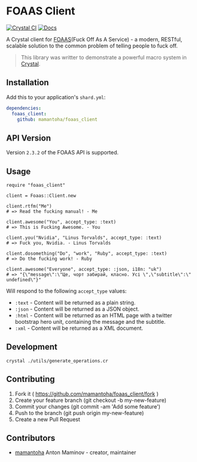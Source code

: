 # FOAAS Client

[![Crystal CI](https://github.com/mamantoha/foaas_client/actions/workflows/crystal.yml/badge.svg)](https://github.com/mamantoha/foaas_client/actions/workflows/crystal.yml)
[![Docs](https://img.shields.io/badge/docs-available-brightgreen.svg)](https://mamantoha.github.io/foaas_client/)

A Crystal client for [FOAAS](https://github.com/tomdionysus/foaas)(Fuck Off As A Service) - a modern, RESTful, scalable solution to the common problem of telling people to fuck off.

> This library was writter to demonstrate a powerful macro system in [Crystal](https://crystal-lang.org/).

## Installation

Add this to your application's `shard.yml`:

```yaml
dependencies:
  foaas_client:
    github: mamantoha/foaas_client
```

## API Version

Version `2.3.2` of the FOAAS API is supported.

## Usage

```crystal
require "foaas_client"

client = Foaas::Client.new

client.rtfm("Me")
# => Read the fucking manual! - Me

client.awesome("You", accept_type: :text)
# => This is Fucking Awesome. - You

client.you("Nvidia", "Linus Torvalds", accept_type: :text)
# => Fuck you, Nvidia. - Linus Torvalds

client.dosomething("Do", "work", "Ruby", accept_type: :text)
# => Do the fucking work! - Ruby

client.awesome("Everyone", accept_type: :json, i18n: "uk")
# => "{\"message\":\"Це, чорт забирай, класно. Усі \",\"subtitle\":\" undefined\"}"
```

Will respond to the following `accept_type` values:

- `:text` - Content will be returned as a plain string.
- `:json` - Content will be returned as a JSON object.
- `:html` - Content will be returned as an HTML page with a twitter bootstrap hero unit, containing the message and the subtitle.
- `:xml` - Content will be returned as a XML document.

## Development

```console
crystal ./utils/generate_operations.cr
```

## Contributing

1. Fork it ( https://github.com/mamantoha/foaas_client/fork )
2. Create your feature branch (git checkout -b my-new-feature)
3. Commit your changes (git commit -am 'Add some feature')
4. Push to the branch (git push origin my-new-feature)
5. Create a new Pull Request

## Contributors

- [mamantoha](https://github.com/mamantoha) Anton Maminov - creator, maintainer
